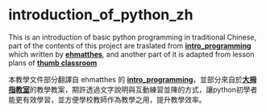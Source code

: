 # introduction_of_python_zh
This is an introduction of basic python programming in traditional Chinese, part of the contents of this project are traslated from **[intro_programming](https://github.com/ehmatthes/intro_programming)** which written by **[ehmatthes](https://github.com/ehmatthes)**, and another part of it is adapted from lesson plans of [**thumb classroom**](http://www.thumb.com.tw/)


本教學文件部分翻譯自 ehmatthes 的 **[intro_programming](https://github.com/ehmatthes/intro_programming)**，並部分來自於[**大拇指教室**](http://www.thumb.com.tw/)的教學教案，期許透過文字說明與互動練習並陳的方式，讓python初學者能更有效學習，並方便學校教師作為教學之用，提升教學效率。
